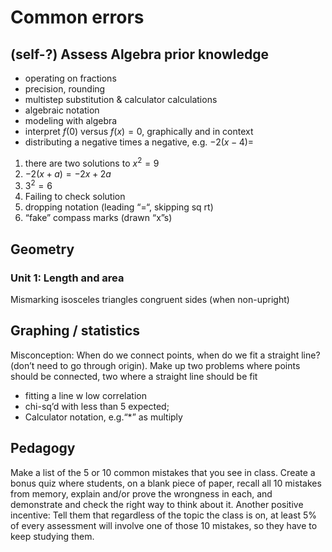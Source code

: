# Common errors

## (self-?) Assess Algebra prior knowledge
- operating on fractions
- precision, rounding
- multistep substitution & calculator calculations
- algebraic notation
- modeling with algebra
- interpret $f(0) \text{ versus } f(x)=0$, graphically and in context
- distributing a negative times a negative, e.g. $-2(x-4)=$

1. there are two solutions to $x^2=9$
2. $-2(x+a) = -2x +2a$
3. $3^2=6$
4. Failing to check solution
5. dropping notation (leading “=“, skipping sq rt)
6. “fake” compass marks (drawn “x”s)

## Geometry

### Unit 1: Length and area

Mismarking isosceles triangles congruent sides (when non-upright)

## Graphing / statistics

Misconception: When do we connect points, when do we fit a straight line? (don’t need to go through origin). Make up two problems where points should be connected, two where a straight line should be fit

- fitting a line w low correlation
- chi-sq’d with less than 5 expected; 
- Calculator notation, e.g.“*” as multiply

## Pedagogy

Make a list of the 5 or 10 common mistakes that you see in class. Create a bonus quiz where students, on a blank piece of paper, recall all 10 mistakes from memory, explain and/or prove the wrongness in each, and demonstrate and check the right way to think about it. Another positive incentive: Tell them that regardless of the topic the class is on, at least 5% of every assessment will involve one of those 10 mistakes, so they have to keep studying them.